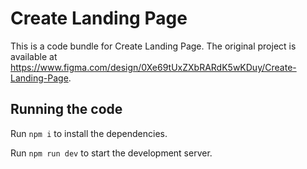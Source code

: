 
  # Create Landing Page

  This is a code bundle for Create Landing Page. The original project is available at https://www.figma.com/design/0Xe69tUxZXbRARdK5wKDuy/Create-Landing-Page.

  ## Running the code

  Run `npm i` to install the dependencies.

  Run `npm run dev` to start the development server.
  